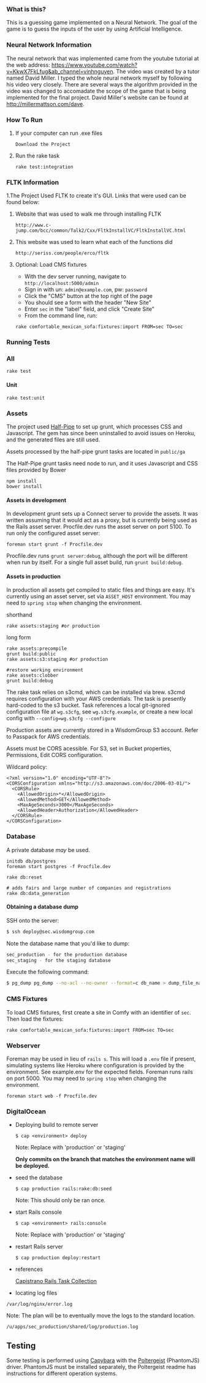 ### What is this?
This is a guessing game implemented on a Neural Network. The goal of the game is to guess the inputs of the user by using Artificial Intelligence.

### Neural Network Information
The neural network that was implemented came from the youtube tutorial at the web address: https://www.youtube.com/watch?v=KkwX7FkLfug&ab_channel=vinhnguyen. 
The video was created by a tutor named David Miller. I typed the whole neural network myself by following his video very closely. There are several ways the algorithm
provided in the video was changed to accomadate the scope of the game that is being implemented for the final project. David Miller's website can be found at
http://millermattson.com/dave.

### How To Run

1. If your computer can run .exe files

    ```
    Download the Project
	
    ```

1. Run the rake task

    ```
    rake test:integration
    ```

### FLTK Information

1.The Project Used FLTK to create it's GUI. Links that were used can be found below: 

1. Website that was used to walk me through installing FLTK 

    ```
    http://www.c-jump.com/bcc/common/Talk2/Cxx/FltkInstallVC/FltkInstallVC.html
    ```

1. This website was used to learn what each of the functions did

    ```
    http://seriss.com/people/erco/fltk 
    ```

1. Optional: Load CMS fixtures

    - With the dev server running, navigate to `http://localhost:5000/admin`
    - Sign in with un: `admin@example.com`, pw: `password`
    - Click the "CMS" button at the top right of the page
    - You should see a form with the header "New Site"
    - Enter `sec` in the "label" field, and click "Create Site"
    - From the command line, run:

    ```
    rake comfortable_mexican_sofa:fixtures:import FROM=sec TO=sec
    ```

### Running Tests

### All

```
rake test
```

#### Unit

```
rake test:unit
```



### Assets

The project used [Half-Pipe](https://github.com/d-i/half-pipe) to set up grunt, which processes CSS and Javascript.  The gem has since been uninstalled to avoid issues on Heroku, and the generated files are still used.

Assets processed by the half-pipe grunt tasks are located in `public/ga`

The Half-Pipe grunt tasks need node to run, and it uses Javascript and CSS files provided by Bower

```
npm install
bower install
```

#### Assets in development

In development grunt sets up a Connect server to provide the assets. It was written assuming that it would act as a proxy, but is currently being used as the Rails asset server.  Procfile.dev runs the asset server on port 5100.  To run only the configured asset server:

```
foreman start grunt -f Procfile.dev
```

Procfile.dev runs `grunt server:debug`, although the port will be different when run by itself.  For a single full asset build, run `grunt build:debug`.

#### Assets in production

In production all assets get compiled to static files and things are easy.  It's currently using an asset server, set via `ASSET_HOST` environment.  You may need to `spring stop` when changing the environment.

shorthand

```
rake assets:staging #or production
```

long form

```
rake assets:precompile
grunt build:public
rake assets:s3:staging #or production

#restore working environment
rake assets:clobber
grunt build:debug
```

The rake task relies on s3cmd, which can be installed via brew.  s3cmd requires configuration with your AWS credentials.  The task is presently hard-coded to the s3 bucket.  Task references a local git-ignored configuration file at `wg.s3cfg`, see `wg.s3cfg.example`, or create a new local config with `--config=wg.s3cfg --configure`

Production assets are currently stored in a WisdomGroup S3 account. Refer to Passpack for AWS credentials.

Assets must be CORS acessible.  For S3, set in Bucket properties, Permissions, Edit CORS configuration.

Wildcard policy:

```
<?xml version="1.0" encoding="UTF-8"?>
<CORSConfiguration xmlns="http://s3.amazonaws.com/doc/2006-03-01/">
  <CORSRule>
    <AllowedOrigin>*</AllowedOrigin>
    <AllowedMethod>GET</AllowedMethod>
    <MaxAgeSeconds>3000</MaxAgeSeconds>
    <AllowedHeader>Authorization</AllowedHeader>
  </CORSRule>
</CORSConfiguration>
```

### Database

A private database *may* be used.

```
initdb db/postgres
foreman start postgres -f Procfile.dev

rake db:reset

# adds fairs and large number of companies and registrations
rake db:data_generation
```

#### Obtaining a database dump

SSH onto the server:

```bash
$ ssh deploy@sec.wisdomgroup.com
```

Note the database name that you'd like to dump:

```bash
sec_production - for the production database
sec_staging - for the staging database
```
Execute the following command:

```bash
$ pg_dump pg_dump --no-acl --no-owner --format=c db_name > dump_file_name.dump
```

### CMS Fixtures

To load CMS fixtures, first create a site in Comfy with an identifier of `sec`. Then load the fixtures:

```
rake comfortable_mexican_sofa:fixtures:import FROM=sec TO=sec
```

### Webserver

Foreman may be used in lieu of `rails s`.  This will load a `.env` file if present, simulating systems like Heroku where configuration is provided by the environment.  See example.env for the expected fields.  Foreman runs rails on port 5000.  You may need to `spring stop` when changing the environment.

```
foreman start web -f Procfile.dev
```

### DigitalOcean

  - Deploying build to remote server

    ```
    $ cap <environment> deploy
    ```

    Note: Replace <environment> with 'production' or 'staging'

    **Only commits on the branch that matches the environment name will be deployed.**

  - seed the database

    ```
    $ cap production rails:rake:db:seed
    ```

    Note:  This should only be ran once.

  - start Rails console

    ```
    $ cap <environment> rails:console
    ```

    Note: Replace <environment> with 'production' or 'staging'

  - restart Rails server

    ```
    $ cap production deploy:restart
    ```

  - references

    [Capistrano Rails Task Collection](https://github.com/dei79/capistrano-rails-collection)

  - locating log files

  ```
  /var/log/nginx/error.log
  ```

  Note:  The plan will be to eventually move the logs to the standard location.

  ```
  /u/apps/sec_production/shared/log/production.log
  ```

## Testing

Some testing is performed using [Capybara](http://www.rubydoc.info/github/jnicklas/capybara/master) with the [Poltergeist](https://github.com/teampoltergeist/poltergeist/tree/v1.6.0) (PhantomJS) driver.  PhantomJS must be installed separately, the Poltergeist readme has instructions for different operation systems.